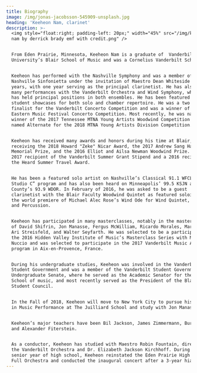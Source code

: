 ```yaml
---
title: Biography
image: /img/jonas-jacobsson-545909-unsplash.jpg
heading: 'Keeheon Nam, clarinet'
description: >-
  <img style="float:right; padding-left: 20px;" width="45%" src="/img/keeheon
  nam by derrick brady emf with credit.png" />


  From Eden Prairie, Minnesota, Keeheon Nam is a graduate of  Vanderbilt
  University’s Blair School of Music and was a Cornelius Vanderbilt Scholar. 


  Keeheon has performed with the Nashville Symphony and was a member of the
  Nashville Sinfonietta under the invitation of Maestro Dean Whiteside for two
  years, with one year serving as the principal clarinetist. He has also enjoyed
  many performances with the Vanderbilt Orchestra and Wind Symphony, where he
  has held principal positions in both ensembles. He has been featured in
  student showcases for both solo and chamber repertoire. He was a two time
  finalist for the Vanderbilt Concerto Competition and was a winner of the 2017
  Eastern Music Festival Concerto Competition. Most recently, he was named the
  winner of the 2017 Tennessee MTNA Young Artists Woodwind Competition and was
  named Alternate for the 2018 MTNA Young Artists Division Competition. 


  Keeheon has received many awards and honors during his time at Blair,
  receiving the 2018 Howard "Zeke" Nicar Award, the 2017 Andrew Sang Han
  Memorial Prize, and the 2016 Elliot and Ailsa Newman Woodwind Prize. He was a
  2017 recipient of the Vanderbilt Summer Grant Stipend and a 2016 recipient of
  the Heard Summer Travel Award.


  He has been a featured solo artist on Nashville’s Classical 91.1 WFCL “Live in
  Studio C” program and has also been heard on Minneapolis’ 99.5 KSJN and Door
  County’s 93.9 WDOR. In February of 2016, he was asked to be a guest
  clarinetist with the Blair Faculty Woodwind Quintet as featured soloists in
  the world premiere of Michael Alec Rose’s Wind Ode for Wind Quintet, Strings,
  and Percussion.


  Keeheon has participated in many masterclasses, notably in the masterclasses
  of David Shifrin, Jon Manasse, Fergus McWilliam, Ricardo Morales, Mark Nuccio,
  Ari Streisfeld, and Walter Seyfarth. He was selected to be a participant in
  the 2016 Hidden Valley Institute of Music’s Masterclass Series with Mark
  Nuccio and was selected to participate in the 2017 Vanderbilt Music Académie
  program in Aix-en-Provence, France.


  During his undergraduate studies, Keeheon was involved in the Vanderbilt
  Student Government and was a member of the Vanderbilt Student Government
  Undergraduate Senate, where he served as the Academic Senator for the Blair
  School of music, and most recently served as the President of the Blair
  Student Council. 


  In the Fall of 2018, Keeheon will move to New York City to pursue his Master's
  in Music Performance at The Juilliard School and study with Jon Manasse. 


  Keeheon’s major teachers have been Bil Jackson, James Zimmermann, Burt Hara,
  and Alexander Fiterstein.


  As a conductor, Keeheon has studied with Maestro Robin Fountain, director of
  the Vanderbilt Orchestra and Dr. Elizabeth Jackson Kirchhoff. During his
  senior year of high school, Keeheon reinstated the Eden Prairie High School
  Full Orchestra and conducted the inaugural concert after a 3-year hiatus.
---
```



